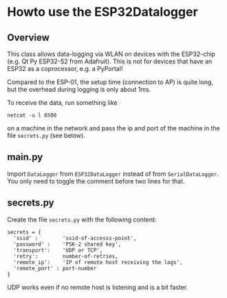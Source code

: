 Howto use the ESP32Datalogger
=============================

Overview
--------

This class allows data-logging via WLAN on devices with the ESP32-chip
(e.g. Qt Py ESP32-S2 from Adafruit). This is not for devices that
have an ESP32 as a coprocessor, e.g. a PyPortal!

Compared to the ESP-01, the setup time (connection to AP) is quite long,
but the overhead during logging is only about 1ms.

To receive the data, run something like

    netcat -u l 6500

on a machine in the network and pass the ip and port of the machine in
the file `secrets.py` (see below).


main.py
-------

Import `DataLogger` from `ESP32DataLogger` instead of from `SerialDataLogger`.
You only need to toggle the comment before two lines for that.


secrets.py
----------

Create the file `secrets.py` with the following content:

    secrets = {
      'ssid' :        'ssid-of-accesss-point',
      'password' :    'PSK-2 shared key',
      'transport':    'UDP or TCP',
      'retry':        number-of-retries,
      'remote_ip':    'IP of remote host receiving the logs',
      'remote_port' : port-number
    }

UDP works even if no remote host is listening and is a bit faster.
